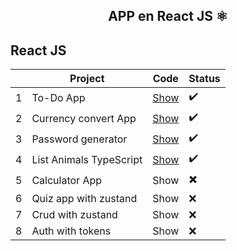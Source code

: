 <div align="center">
    <h2>APP en React JS ⚛️</h2>
</div>

## React JS

|  | Project | Code | Status |
| --- | --- | --- | --- |
| 1 | To-Do App | [Show](projects/01-to-do/)  | :heavy_check_mark: |
| 2 | Currency convert App | [Show](projects/02-currency-convert) | :heavy_check_mark: |
| 3 | Password generator | [Show](projects/03-password-generator) | :heavy_check_mark: |
| 4 | List Animals TypeScript | [Show](projects/04-list-animals) | ✔️ |
| 5 | Calculator App | Show | ✖️ |
| 6 | Quiz app with zustand | Show | :x: |
| 7 | Crud with zustand | Show | :x: |
| 8 | Auth with tokens | Show | :x: |
